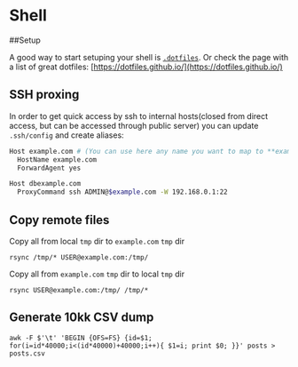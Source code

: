 # Shell

##Setup

A good way to start setuping your shell is [`.dotfiles`](https://github.com/VladimirMikhailov/.dotfiles).
Or check the page with a list of great dotfiles: [https://dotfiles.github.io/](https://dotfiles.github.io/)

## SSH proxing

In order to get quick access by ssh to internal
hosts(closed from direct access, but can be accessed through public server)
you can update `.ssh/config` and create aliases:

```sh
Host example.com # (You can use here any name you want to map to **example.com**)
  HostName example.com
  ForwardAgent yes

Host dbexample.com
  ProxyCommand ssh ADMIN@$example.com -W 192.168.0.1:22
```

## Copy remote files

Copy all from local `tmp` dir to `example.com` `tmp` dir

```
rsync /tmp/* USER@example.com:/tmp/
```

Copy all from `example.com` `tmp` dir to local `tmp` dir

```
rsync USER@example.com:/tmp/ /tmp/*
```

## Generate 10kk CSV dump

```
awk -F $'\t' 'BEGIN {OFS=FS} {id=$1; for(i=id*40000;i<(id*40000)+40000;i++){ $1=i; print $0; }}' posts > posts.csv
```
